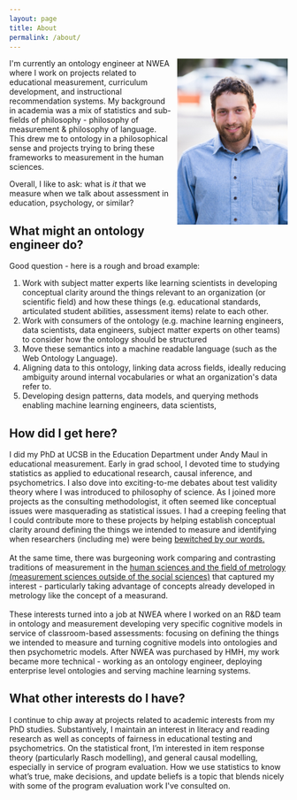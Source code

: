 ```yaml
---
layout: page
title: About
permalink: /about/
---
```


<div style='float: right; padding-left: 10px' >
  <img src='../assets/img/headshot.jpg' width="200" height="300" />
</div>

I'm currently an ontology engineer at NWEA where I work on projects related to educational measurement, curriculum development, and instructional recommendation systems. My background in academia was a mix of statistics and sub-fields of philosophy - philosophy of measurement & philosophy of language. This drew me to ontology in a philosophical sense and projects trying to bring these frameworks to measurement in the human sciences. 

Overall, I like to ask: what is *it* that we measure when we talk about assessment in education, psychology, or similar? 


## What might an ontology engineer do?
Good question - here is a rough and broad example:
1. Work with subject matter experts like learning scientists in developing conceptual clarity around the things relevant to an organization (or scientific field) and how these things  (e.g. educational standards, articulated student abilities, assessment items) relate to each other.
2. Work with consumers of the ontology (e.g. machine learning engineers, data scientists, data engineers, subject matter experts on other teams) to consider how the ontology should be structured
3. Move these semantics into a machine readable language (such as the Web Ontology Language). 
4. Aligning data to this ontology, linking data across fields, ideally reducing ambiguity around internal vocabularies or what an organization's data refer to.
5. Developing design patterns, data models, and querying methods enabling machine learning engineers, data scientists, 

## How did I get here?
I did my PhD at UCSB in the Education Department under Andy Maul in educational measurement. Early in grad school, I devoted time to studying statistics as applied to educational research, causal inference, and psychometrics. I also dove into exciting-to-me debates about test validity theory where I was introduced to philosophy of science. As I joined more projects as the consulting methodologist, it often seemed like conceptual issues were masquerading as statistical issues. I had a creeping feeling that I could contribute more to these projects by helping establish conceptual clarity around defining the things we intended to measure and identifying when researchers (including me) were being [bewitched by our words.](https://philosophynow.org/issues/59/Bewitched)
<br>
<br>
At the same time, there was burgeoning work comparing and contrasting traditions of measurement in the [human sciences and the field of metrology (measurement sciences outside of the social sciences)](https://link.springer.com/book/10.1007/978-3-031-22448-5) that captured my interest - particularly taking advantage of concepts already developed in metrology like the concept of a measurand. 
<br>
<br>
These interests turned into a job at NWEA where I worked on an R&D team in ontology and measurement developing very specific cognitive models in service of classroom-based assessments: focusing on defining the things we intended to measure and turning cognitive models into ontologies and then psychometric models. After NWEA was purchased by HMH, my work became more technical - working as an ontology engineer, deploying enterprise level ontologies and serving machine learning systems.


## What other interests do I have?
I continue to chip away at projects related to academic interests from my PhD studies. Substantively, I maintain an interest in literacy and reading research as well as concepts of fairness in educational testing and psychometrics. On the statistical front, I’m interested in item response theory (particularly Rasch modelling), and general causal modelling, especially in service of program evaluation. How we use statistics to know what’s true, make decisions, and update beliefs is a topic that blends nicely with some of the program evaluation work I've consulted on.